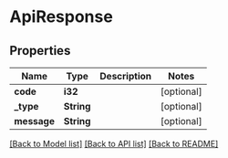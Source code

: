 # ApiResponse

## Properties
Name | Type | Description | Notes
------------ | ------------- | ------------- | -------------
**code** | **i32** |  | [optional] 
**_type** | **String** |  | [optional] 
**message** | **String** |  | [optional] 

[[Back to Model list]](../README.md#documentation-for-models) [[Back to API list]](../README.md#documentation-for-api-endpoints) [[Back to README]](../README.md)


